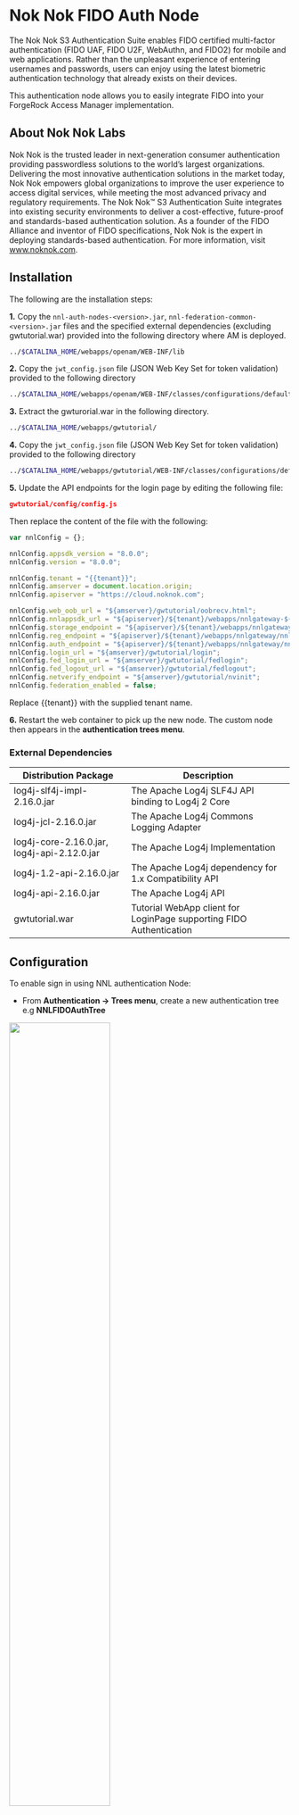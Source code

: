 # Nok Nok FIDO Auth Node
The Nok Nok S3 Authentication Suite enables FIDO certified multi-factor authentication (FIDO UAF, FIDO U2F, WebAuthn, and FIDO2) for mobile
and web applications. Rather than the unpleasant experience of entering usernames and passwords, users can enjoy using the latest biometric
authentication technology that already exists on their devices.

This authentication node allows you to easily integrate FIDO into your ForgeRock Access Manager implementation.

## About Nok Nok Labs
Nok Nok is the trusted leader in next-generation consumer authentication providing passwordless solutions to the world’s largest organizations. Delivering the most innovative authentication solutions in the market today, Nok Nok empowers global organizations to improve the user experience to access digital services, while meeting the most advanced privacy and regulatory requirements. The Nok Nok™ S3 Authentication Suite integrates into existing security environments to deliver a cost-effective, future-proof and standards-based authentication solution. As a founder of the FIDO Alliance and inventor of FIDO specifications, Nok Nok is the expert in deploying standards-based authentication.  For more information, visit www.noknok.com.

## Installation
The following are the installation steps:

**1.** Copy the `nnl-auth-nodes-<version>.jar`, `nnl-federation-common-<version>.jar` files and the specified external dependencies (excluding gwtutorial.war) provided into the following directory where AM is deployed.
```bash
../$CATALINA_HOME/webapps/openam/WEB-INF/lib
```
**2.** Copy the `jwt_config.json` file (JSON Web Key Set for token validation) provided to the following directory 
```bash
../$CATALINA_HOME/webapps/openam/WEB-INF/classes/configurations/default/token
```
**3.** Extract the gwturorial.war in the following directory.  
```bash
../$CATALINA_HOME/webapps/gwtutorial/
```
**4.** Copy the `jwt_config.json` file (JSON Web Key Set for token validation) provided to the following directory 
```bash
../$CATALINA_HOME/webapps/gwtutorial/WEB-INF/classes/configurations/default/SessionPlugin
```
**5.** Update the API endpoints for the login page by editing the following file:
```json
gwtutorial/config/config.js
```
Then replace the content of the file with the following:

```javascript
var nnlConfig = {};

nnlConfig.appsdk_version = "8.0.0";
nnlConfig.version = "8.0.0";

nnlConfig.tenant = "{{tenant}}";
nnlConfig.amserver = document.location.origin;
nnlConfig.apiserver = "https://cloud.noknok.com";

nnlConfig.web_oob_url = "${amserver}/gwtutorial/oobrecv.html";
nnlConfig.nnlappsdk_url = "${apiserver}/${tenant}/webapps/nnlgateway-${appsdk_version}";
nnlConfig.storage_endpoint = "${apiserver}/${tenant}/webapps/nnlgateway/storage";
nnlConfig.reg_endpoint = "${apiserver}/${tenant}/webapps/nnlgateway/nnl/reg";
nnlConfig.auth_endpoint = "${apiserver}/${tenant}/webapps/nnlgateway/nnl/auth";
nnlConfig.login_url = "${amserver}/gwtutorial/login";
nnlConfig.fed_login_url = "${amserver}/gwtutorial/fedlogin";
nnlConfig.fed_logout_url = "${amserver}/gwtutorial/fedlogout";
nnlConfig.netverify_endpoint = "${amserver}/gwtutorial/nvinit";
nnlConfig.federation_enabled = false;
``` 
Replace {{tenant}} with the supplied tenant name.

**6.** Restart the web container to pick up the new node. The custom node then appears in the **authentication trees menu**.

### External Dependencies

| Distribution Package | Description |
| ------ | ------ |
| log4j-slf4j-impl-2.16.0.jar | The Apache Log4j SLF4J API binding to Log4j 2 Core  |
| log4j-jcl-2.16.0.jar | The Apache Log4j Commons Logging Adapter |
| log4j-core-2.16.0.jar, log4j-api-2.12.0.jar | The Apache Log4j Implementation |
| log4j-1.2-api-2.16.0.jar | The Apache Log4j dependency for 1.x Compatibility API |
| log4j-api-2.16.0.jar | The Apache Log4j API |
| gwtutorial.war | Tutorial WebApp client for LoginPage supporting FIDO Authentication |

## Configuration
To enable sign in using NNL authentication Node:

- From **Authentication → Trees menu**, create a new authentication tree e.g **NNLFIDOAuthTree**

<img src="./images/createTree.png" width=60%>

- The following is an example for the authentication tree using the **NNL Validator Node**. You can add your own or standard **username/password** authenticator nodes provided by AMServer for authentication using passwords.

<img src="./images/sampletree.png">

- Save the Tree after adding all the required nodes.

- Update the **Authentication → Settings** for using the **NNLFIDOAuthTree** tree to be the default for authentication flow.

<img src="./images/treeSettings.png">

## NNL Token Validator Node
Once you install the jar file the NNL Token Validator Node is available in the tree designer pallet:

<img src="./images/node.png" width=30%>

NNL Token Validator Node is a Tree Node that serves 2 purposes. 
- It acts as a redirection node to the Nok Nok Authentication client hosted with AM server. This NNL client enables FIDO certified multi-factor authentication (FIDO UAF, FIDO U2F, WebAuthn, and FIDO2) for web applications. 
- It validates the JWT Token received from the Nok Nok Authentication Server after successful user authentication using FIDO and generates user session information.

These are the Node Configuration Properties:  

- **Node Name:** name you choose for the node, e.g., NNL Token Validator Node
- **Authorization Cookie Name:** name of the authentication cookie which contains the JWT received from NNL Auth Server, e.g., Authorization
- **AM Endpoint:** URI to the AM endpoint of the hosted AM server, e.g., https://{{hostname}}/openam
- **Login Page Endpoint:** URI to the tutorial webapp login page hosted on the server, e.g., https://{{hostname}}/gwtutorial

Update the hostname in the settings to match your installation:

<img src="./images/node_configuration.png" width=30%>

## Registration Flow
Before being able to use FIDO, you need to register a FIDO credential. Navigate to https://{{am-server-domain-and-port}}/gwtutorial in a WebAuthn capable browser. Also,
make sure you also create the same user in the Access Manager identity store.

**1.** Login using a username defined in your Access Manager identity store, e.g., "demo", and hardcoded password "noknok".

<img src="./images/signinpage.png" width=50%>

**2.** Click on Setup. This will trigger a WebAuthn registration.

<img src="./images/RegisterFIDO.png" width=40%>

**3.** You will see the new registration listed.

<img src="./images/successReg.png" width=40%>

**4.** Now click the top left menu and then pick logout.

## Authentication Flow

You can test the authentication flow using the Access Manager console.

**1.** Navigate to your Access Manager console, e.g., https://{{am-server-domain-and-port}}/openam.

**2.** The **NNL Token Validator Node** redirects to the NNL Authentication Client's *Sign-In* page hosted on your Access Manager server.

<img src="./images/signinpage.png" width=50%>

**3.** User can sign in using **FIDO2**.

<img src="./images/Fido2signin.png" width=50%>

<img src="./images/fidopopup.png" width=50%>

**4.** After successful authentication User is redirected to the **consent page** on the Access Manager console.

<img src="./images/consent.png" width=50%>

**5.** Once User consent, the browser is redirected to Access Manager console and the user is logged in.

<img src="./images/resource.png" width=50%>

# Support
For more information on this node or to request a demonstration, please contact: Frank Gasparovic - frank.gasparovic@forgerock.com or info@noknok.com